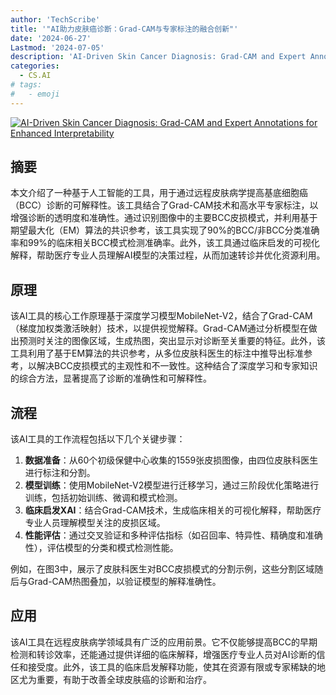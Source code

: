 ```yaml
---
author: 'TechScribe'
title: '"AI助力皮肤癌诊断：Grad-CAM与专家标注的融合创新"'
date: '2024-06-27'
Lastmod: '2024-07-05'
description: 'AI-Driven Skin Cancer Diagnosis: Grad-CAM and Expert Annotations for Enhanced Interpretability'
categories:
  - CS.AI
# tags:
#   - emoji
---
```


[![AI-Driven Skin Cancer Diagnosis: Grad-CAM and Expert Annotations for Enhanced Interpretability](https://arxiv-research-1301205113.cos.ap-guangzhou.myqcloud.com/images/2407.00104v1.pdf_0.jpg)](https://arxiv.org/abs/2407.00104v1)

## 摘要

本文介绍了一种基于人工智能的工具，用于通过远程皮肤病学提高基底细胞癌（BCC）诊断的可解释性。该工具结合了Grad-CAM技术和高水平专家标注，以增强诊断的透明度和准确性。通过识别图像中的主要BCC皮损模式，并利用基于期望最大化（EM）算法的共识参考，该工具实现了90%的BCC/非BCC分类准确率和99%的临床相关BCC模式检测准确率。此外，该工具通过临床启发的可视化解释，帮助医疗专业人员理解AI模型的决策过程，从而加速转诊并优化资源利用。<!--more-->

## 原理

该AI工具的核心工作原理基于深度学习模型MobileNet-V2，结合了Grad-CAM（梯度加权类激活映射）技术，以提供视觉解释。Grad-CAM通过分析模型在做出预测时关注的图像区域，生成热图，突出显示对诊断至关重要的特征。此外，该工具利用了基于EM算法的共识参考，从多位皮肤科医生的标注中推导出标准参考，以解决BCC皮损模式的主观性和不一致性。这种结合了深度学习和专家知识的综合方法，显著提高了诊断的准确性和可解释性。

## 流程

该AI工具的工作流程包括以下几个关键步骤：
1. **数据准备**：从60个初级保健中心收集的1559张皮损图像，由四位皮肤科医生进行标注和分割。
2. **模型训练**：使用MobileNet-V2模型进行迁移学习，通过三阶段优化策略进行训练，包括初始训练、微调和模式检测。
3. **临床启发XAI**：结合Grad-CAM技术，生成临床相关的可视化解释，帮助医疗专业人员理解模型关注的皮损区域。
4. **性能评估**：通过交叉验证和多种评估指标（如召回率、特异性、精确度和准确性），评估模型的分类和模式检测性能。

例如，在图3中，展示了皮肤科医生对BCC皮损模式的分割示例，这些分割区域随后与Grad-CAM热图叠加，以验证模型的解释准确性。

## 应用

该AI工具在远程皮肤病学领域具有广泛的应用前景。它不仅能够提高BCC的早期检测和转诊效率，还能通过提供详细的临床解释，增强医疗专业人员对AI诊断的信任和接受度。此外，该工具的临床启发解释功能，使其在资源有限或专家稀缺的地区尤为重要，有助于改善全球皮肤癌的诊断和治疗。